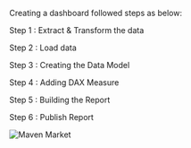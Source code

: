 Creating a dashboard followed steps as below:

Step 1 : Extract & Transform the data

Step 2 : Load data

Step 3 : Creating the Data Model

Step 4 : Adding DAX Measure

Step 5 : Building the Report

Step 6 : Publish Report

![Maven Market](https://github.com/MonicaSherley/Maven-Market-Challenge/assets/108649555/860d5997-0177-49c5-a63b-82caf5107759)
